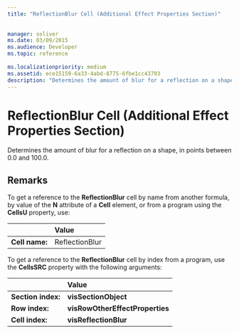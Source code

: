 ```yaml
---
title: "ReflectionBlur Cell (Additional Effect Properties Section)"
 
 
manager: soliver
ms.date: 03/09/2015
ms.audience: Developer
ms.topic: reference
 
ms.localizationpriority: medium
ms.assetid: ece15159-6a33-4abd-8775-6fbe1cc43793
description: "Determines the amount of blur for a reflection on a shape, in points between 0.0 and 100.0."
---
```


# ReflectionBlur Cell (Additional Effect Properties Section)

Determines the amount of blur for a reflection on a shape, in points between 0.0 and 100.0.
  
## Remarks

To get a reference to the **ReflectionBlur** cell by name from another formula, by value of the **N** attribute of a **Cell** element, or from a program using the **CellsU** property, use: 
  
||Value |
|:-----|:-----|
| **Cell name:**  <br/> | ReflectionBlur  <br/> |
   
To get a reference to the **ReflectionBlur** cell by index from a program, use the **CellsSRC** property with the following arguments: 
  
||Value |
|:-----|:-----|
| **Section index:**  <br/> |**visSectionObject** <br/> |
| **Row index:**  <br/> |**visRowOtherEffectProperties** <br/> |
| **Cell index:**  <br/> |**visReflectionBlur** <br/> |
   

